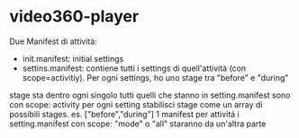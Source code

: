 # video360-player

Due Manifest di attività:
- init.manifest: initial settings
- settins.manifest: contiene tutti i settings di quell'attività (con scope=activitiy). 
    Per ogni settings, ho uno stage tra "before" e "during"

stage sta dentro ogni singolo
tutti quelli che stanno in setting.manifest sono con scope: activity
per ogni setting stabilisci stage come un array di possibili stages. es. ["before","during"]
1 manifest per attivitá
i setting.manifest con scope: "mode" o "all" staranno da un'altra parte